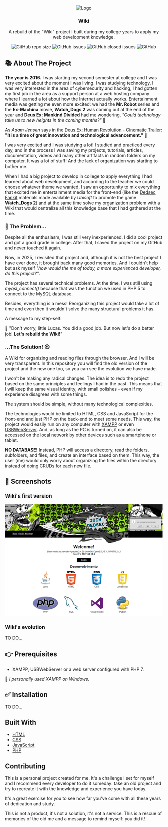 
<!-- LOGO -->
<p align="center">
  <img src="logo.jpg" alt="Logo" width="120">
  <h3 align="center">Wiki</h3>
  
  <p align="center">A rebuild of the "Wiki" project I built during my college years to apply my web development knowledge.</p>
  <!-- TO DO PROJECT SHIELDS -->
  <div align="center">
      <img alt="GitHub repo size" src="https://img.shields.io/github/repo-size/lucasfrag/Wiki-REMAKE.svg?style=flat-square">  
      <img alt="GitHub issues" src="https://img.shields.io/github/issues-raw/lucasfrag/Wiki-REMAKE.svg?style=flat-square"> 
      <img alt="GitHub closed issues" src="https://img.shields.io/github/issues-closed-raw/lucasfrag/Wiki-REMAKE.svg?style=flat-square"> 
      <img alt="GitHub" src="https://img.shields.io/github/license/lucasfrag/Wiki-REMAKE.svg?style=flat-square">
  </div>
</p>

<!-- ABOUT THE PROJECT -->
## 📚 About The Project
**The year is 2016.** I was starting my second semester at college and I was very excited about the moment I was living. I was studying technology, I was very interested in the area of ​​cybersecurity and hacking, I had gotten my first job in the area as a support person at a web hosting company where I learned a lot about how the Internet actually works. Entertainment media was getting me even more excited: we had the **Mr. Robot** series and the **Ex-Machina** movie, **Watch_Dogs 2** was coming out at the end of the year and **Deus Ex: Mankind Divided** had me wondering, *"Could technology take us to new heights in the coming months?"* 🤯

As *Adam Jensen* says in the [Deus Ex: Human Revolution - Cinematic Trailer](https://www.youtube.com/watch?v=Kq5KWLqUewc&ab_channel=IGN): **"It is a time of great innovation and technological advancement." 💬**

I was very excited and I was studying a lot! I studied and practiced every day, and in the process I was saving my projects, tutorials, articles, documentation, videos and many other artifacts in random folders on my computer. It was a lot of stuff! And the lack of organization was starting to bother me.

When I had a big project to develop in college to apply everything I had learned about web development, and according to the teacher we could choose whatever theme we wanted, I saw an opportunity to mix everything that excited me in entertainment media for the front-end (like the [Dedsec Fankit](https://news.ubisoft.com/en-us/article/13qrfvKY8TBLMHHDSe2zdh/watch-dogs-2-grab-the-dedsec-fankit-and-marcus-holloway-cosplay-guide) materials made available by *Ubisoft* to promote the game **Watch_Dogs 2**) and at the same time solve my organization problem with a Wiki that would centralize all this knowledge base that I had gathered at the time.

### 🤔 The Problem...
Despite all the enthusiasm, I was still very inexperienced. I did a cool project and got a good grade in college. After that, I saved the project on my GitHub and never touched it again.

Now, in 2025, I revisited that project and, although it is not the best project I have ever done, it brought back many good memories. And I couldn't help but ask myself *"how would the me of today, a more experienced developer, do this project?"*.

The project has several technical problems. At the time, I was still using *myqsl_connect()* because that was the function we used in PHP 5 to connect to the MySQL database.

Besides, everything is a mess! Reorganizing this project would take a lot of time and even then it wouldn't solve the many structural problems it has.

A message to my step-self:

💬 "Don't worry, little Lucas. You did a good job. But now let's do a better job! **Let's rebuild the Wiki!**"

### ...The Solution! 😍

A Wiki for organizing and reading files through the browser.
And I will be very transparent. In this repository you will find the old version of the project and the new one too, so you can see the evolution we have made.

I won't be making any radical changes. The idea is to redo the project based on the same principles and feelings I had in the past. This means that I will keep the same visual identity, with small polishes - even if my experience disagrees with some things.

The system should be simple, without many technological complexities. 

The technologies would be limited to HTML, CSS and JavaScript for the front-end and just PHP on the back-end to meet some needs. This way, the project would easily run on any computer with [XAMPP](https://www.apachefriends.org/pt_br/index.html) or even [USBWebServer](https://usbwebserver.yura.mk.ua/).
And, as long as the PC is turned on, it can also be accessed on the local network by other devices such as a smartphone or tablet.

<b>NO DATABASE!</b> Instead, PHP will access a directory, read the folders, subfolders, and files, and create an interface based on them. This way, the user (me) would only worry about organizing the files within the directory instead of doing CRUDs for each new file.


## 📸 Screenshots

### Wiki's first version
<img src="https://github.com/lucasfrag/Wiki-REMAKE/blob/main/old_project/sample/01.png">

### Wiki's evolution
TO DO...


## 👉 Prerequisites 

- XAMPP, USBWebServer or a web server configured with PHP 7.

💬<i> I personally used XAMPP on Windows.</i>


## ✅ Installation

TO DO...

## Built With
- [HTML](https://developer.mozilla.org/en-US/docs/Web/HTML)
- [CSS](https://developer.mozilla.org/en-US/docs/Web/CSS)
- [JavaScript](https://developer.mozilla.org/en-US/docs/Web/JavaScript)
- [PHP](https://www.php.net/)

## Contributing
This is a personal project created for me. It's a challenge I set for myself and I recommend every developer to do it someday: take an old project and try to recreate it with the knowledge and experience you have today.

It's a great exercise for you to see how far you've come with all these years of dedication and study.

This is not a product, it's not a solution, it's not a service. This is a rescue of memories of the old me and a message to remind myself: you did it!


